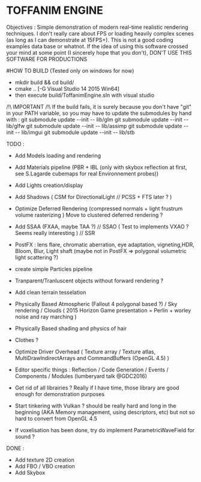 # TOFFANIM ENGINE

Objectives : Simple demonstration of modern real-time realistic rendering techniques. I don't really care about FPS or loading heavily complex scenes (as long as I can demonstrate at 15FPS+).
This is not a good coding examples data base or whatnot. If the idea of using this software crossed your mind at some point (I sincerely hope that you don't), DON'T USE THIS SOFTWARE FOR PRODUCTIONS

#HOW TO BUILD
(Tested only on windows for now)
- mkdir build && cd build/
- cmake ..  [-G Visual Studio 14 2015 Win64]
- then execute build/ToffanimEngine.sln with visual studio

/!\ IMPORTANT /!\ If the build fails, it is surely because you don't have "git" in your PATH variable,
so you may have to update the submodules by hand with :
git submodule update --init -- lib/glm
git submodule update --init -- lib/glfw
git submodule update --init -- lib/assimp
git submodule update --init -- lib/imgui
git submodule update --init -- lib/stb

TODO :
- Add Models loading and rendering
- Add Materials pipeline (PBR + IBL (only with skybox reflection at first, see S.Lagarde cubemaps for real Environnement probes))
- Add Lights creation/display
- Add Shadows ( CSM for DirectionalLight // PCSS + FTS later ? )
- Optimize Deferred Rendering (compressed normals + light frustrum volume rasterizing )  Move to clustered deferred rendering ?
- Add SSAA (FXAA, maybe TAA ?) // SSAO ( Test to implements VXAO ? Seems really interesting ) // SSR
- PostFX : lens flare, chromatic aberration, eye adaptation, vigneting,HDR, Bloom, Blur, Light shaft (maybe not in PostFX => polygonal volumetric light scattering ?)
- create simple Particles pipeline
- Tranparent/Tranluscent objects without forward rendering ?
- Add clean terrain tesselation
- Physically Based Atmospheric (Fallout 4 polygonal based ?) / Sky rendering / Clouds ( 2015 Horizon Game presentation = Perlin + worley noise and ray marching )
- Physically Based shading and physics of hair
- Clothes ?
- Optimize Driver Overhead ( Texture array / Texture atlas, MultiDrawIndirectArrays and CommandBuffers (OpenGL 4.5) )

- Editor specific things : Reflection / Code Generation / Events / Components / Modules (lumberyard talk @GDC2016)

- Get rid of all librairies ? Really if I have time, those library are good enough for demonstration purposes
- Start tinkering with Vulkan ? should be really hard and long in the beginning (AKA Memory management, using descriptors, etc) but not so hard to convert from OpenGL 4.5
- If voxelisation has been done, try do implement ParametricWaveField for sound ?

DONE :

- Add texture 2D creation
- Add FBO / VBO creation
- Add Skybox

